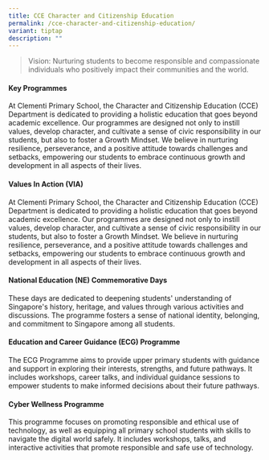 ```yaml
---
title: CCE Character and Citizenship Education
permalink: /cce-character-and-citizenship-education/
variant: tiptap
description: ""
---
```

<blockquote>
<p>Vision: Nurturing students to become responsible and compassionate individuals
who positively impact their communities and the world.</p>
</blockquote>
<h4><strong>Key Programmes</strong></h4>
<p>At Clementi Primary School, the Character and Citizenship Education (CCE)
Department is dedicated to providing a holistic education that goes beyond
academic excellence. Our programmes are designed not only to instill values,
develop character, and cultivate a sense of civic responsibility in our
students, but also to foster a Growth Mindset. We believe in nurturing
resilience, perseverance, and a positive attitude towards challenges and
setbacks, empowering our students to embrace continuous growth and development
in all aspects of their lives.</p>
<h4><strong>Values In Action (VIA)</strong></h4>
<p>At Clementi Primary School, the Character and Citizenship Education (CCE)
Department is dedicated to providing a holistic education that goes beyond
academic excellence. Our programmes are designed not only to instill values,
develop character, and cultivate a sense of civic responsibility in our
students, but also to foster a Growth Mindset. We believe in nurturing
resilience, perseverance, and a positive attitude towards challenges and
setbacks, empowering our students to embrace continuous growth and development
in all aspects of their lives.</p>
<h4><strong>National Education (NE) Commemorative Days</strong></h4>
<p>These days are dedicated to deepening students' understanding of Singapore's
history, heritage, and values through various activities and discussions.
The programme fosters a sense of national identity, belonging, and commitment
to Singapore among all students.</p>
<h4><strong>Education and Career Guidance (ECG) Programme</strong></h4>
<p>The ECG Programme aims to provide upper primary students with guidance
and support in exploring their interests, strengths, and future pathways.
It includes workshops, career talks, and individual guidance sessions to
empower students to make informed decisions about their future pathways.</p>
<h4><strong>Cyber Wellness Programme</strong></h4>
<p>This programme focuses on promoting responsible and ethical use of technology,
as well as equipping all primary school students with skills to navigate
the digital world safely. It includes workshops, talks, and interactive
activities that promote responsible and safe use of technology.</p>